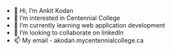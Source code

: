 - 👋 Hi, I’m Ankit Kodan
- 👀 I’m interested in Centennial College
- 🌱 I’m currently learning web application development
- 💞️ I’m looking to collaborate on linkedIn
- 📫 My email - akodan.mycentennialcollege.ca

<!---
ankitkodan-ca/ankitkodan-ca is a ✨ special ✨ repository because its `README.md` (this file) appears on your GitHub profile.
You can click the Preview link to take a look at your changes.
--->
